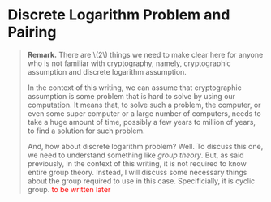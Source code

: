 # Discrete Logarithm Problem and Pairing
> **Remark.** There are \\(2\\) things we need to make clear here for anyone who is not familiar with cryptography, namely, cryptographic assumption and discrete logarithm assumption.
>
> In the context of this writing, we can assume that cryptographic assumption is some problem that is hard to solve by using our computation. It means that, to solve such a problem, the computer, or even some super computer or a large number of computers, needs to take a huge amount of time, possibly a few years to million of years, to find a solution for such problem.
>
> And, how about discrete logarithm problem? Well. To discuss this one, we need to understand something like *group theory*. But, as said previously, in the context of this writing, it is not required to know entire group theory. Instead, I will discuss some necessary things about the group required to use in this case. Specificially, it is cyclic group.<span style="color:red"> to be written later</span>